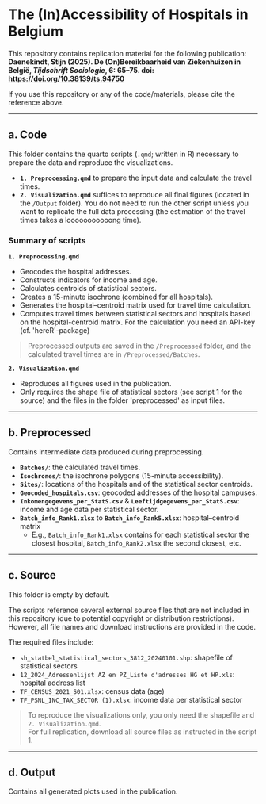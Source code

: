 
# The (In)Accessibility of Hospitals in Belgium

This repository contains replication material for the following publication:  
**Daenekindt, Stijn (2025). De (On)Bereikbaarheid van Ziekenhuizen in België, *Tijdschrift Sociologie*, 6: 65–75. doi: https://doi.org/10.38139/ts.94750**  

If you use this repository or any of the code/materials, please cite the reference above.

---

## a. Code

This folder contains the quarto scripts (`.qmd`; written in R) necessary to prepare the data and reproduce the visualizations. 

- **`1. Preprocessing.qmd`** to prepare the input data and calculate the travel times.
- **`2. Visualization.qmd`** suffices to reproduce all final figures (located in the `/Output` folder). You do not need to run the other script unless you want to replicate the full data processing (the estimation of the travel times takes a looooooooooong time).

### Summary of scripts

**`1. Preprocessing.qmd`**  
- Geocodes the hospital addresses.  
- Constructs indicators for income and age.  
- Calculates centroids of statistical sectors.  
- Creates a 15-minute isochrone (combined for all hospitals).  
- Generates the hospital–centroid matrix used for travel time calculation.  
- Computes travel times between statistical sectors and hospitals based on the hospital-centroid matrix. For the calculation you need an API-key (cf. 'hereR'-package)  

> Preprocessed outputs are saved in the `/Preprocessed` folder, and the calculated travel times are in `/Preprocessed/Batches`.  

**`2. Visualization.qmd`**  
- Reproduces all figures used in the publication.  
- Only requires the shape file of statistical sectors (see script 1 for the source) and the files in the folder 'preprocessed' as input files.

---

## b. Preprocessed

Contains intermediate data produced during preprocessing.

- **`Batches/`**: the calculated travel times.  
- **`Isochrones/`**: the isochrone polygons (15-minute accessibility).  
- **`Sites/`**: locations of the hospitals and of the statistical sector centroids.  
- **`Geocoded_hospitals.csv`**: geocoded addresses of the hospital campuses.  
- **`Inkomengegevens_per_StatS.csv`** & **`Leeftijdgegevens_per_StatS.csv`**: income and age data per statistical sector.  
- **`Batch_info_Rank1.xlsx`** to **`Batch_info_Rank5.xlsx`**: hospital–centroid matrix      
  - E.g., `Batch_info_Rank1.xlsx` contains for each statistical sector the closest hospital, `Batch_info_Rank2.xlsx` the second closest, etc.  

---

## c. Source

This folder is empty by default.

The scripts reference several external source files that are not included in this repository (due to potential copyright or distribution restrictions). However, all file names and download instructions are provided in the code.

The required files include:

- `sh_statbel_statistical_sectors_3812_20240101.shp`: shapefile of statistical sectors  
- `12_2024_Adressenlijst AZ en PZ_Liste d'adresses HG et HP.xls`: hospital address list  
- `TF_CENSUS_2021_S01.xlsx`: census data (age)  
- `TF_PSNL_INC_TAX_SECTOR (1).xlsx`: income data per statistical sector  

> To reproduce the visualizations only, you only need the shapefile and `2. Visualization.qmd`.  
> For full replication, download all source files as instructed in the script 1.

---

## d. Output

Contains all generated plots used in the publication.




